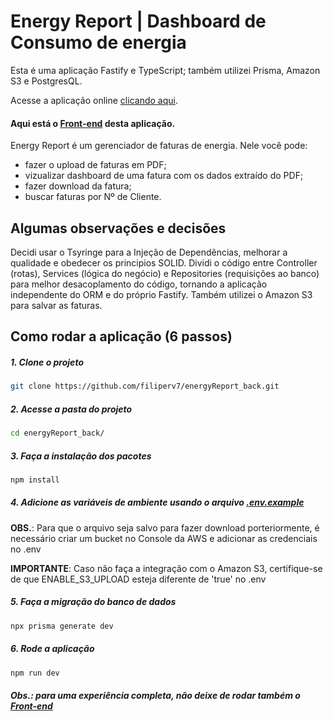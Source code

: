 # Energy Report | Dashboard de Consumo de energia

Esta é uma aplicação Fastify e TypeScript; também utilizei Prisma, Amazon S3 e PostgresQL.

Acesse a aplicação online [clicando aqui](https://energy-report-front.vercel.app/).

#### Aqui está o [Front-end](https://github.com/filiperv7/energyReport_front) desta aplicação.


Energy Report é um gerenciador de faturas de energia. Nele você pode:
- fazer o upload de faturas em PDF;
- vizualizar dashboard de uma fatura com os dados extraído do PDF;
- fazer download da fatura;
- buscar faturas por Nº de Cliente.

## Algumas observações e decisões
Decidi usar o Tsyringe para a Injeção de Dependências, melhorar a qualidade e obedecer os principios SOLID.
Dividi o código entre Controller (rotas), Services (lógica do negócio) e Repositories (requisições ao banco) para melhor desacoplamento do código, tornando a aplicação independente do ORM e do próprio Fastify.
Também utilizei o Amazon S3 para salvar as faturas.

## Como rodar a aplicação (6 passos)
##### 1. Clone o projeto
```bash
git clone https://github.com/filiperv7/energyReport_back.git
```

##### 2. Acesse a pasta do projeto
```bash
cd energyReport_back/
```

##### 3. Faça a instalação dos pacotes
```bash
npm install
```

##### 4. Adicione as variáveis de ambiente usando o arquivo [.env.example](https://github.com/filiperv7/energyReport_back/blob/main/.env.example)
**OBS.**: Para que o arquivo seja salvo para fazer download porteriormente, é necessário criar um bucket no Console da AWS e adicionar as credenciais no .env

**IMPORTANTE**: Caso não faça a integração com o Amazon S3, certifique-se de que ENABLE_S3_UPLOAD esteja diferente de 'true' no .env

##### 5. Faça a migração do banco de dados
```bash
npx prisma generate dev
```

##### 6. Rode a aplicação
```bash
npm run dev
```

##### Obs.: para uma experiência completa, não deixe de rodar também o [Front-end](https://github.com/filiperv7/energyReport_front)
